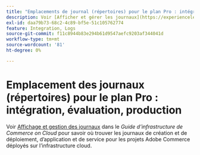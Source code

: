 ```yaml
---
title: "Emplacements de journal (répertoires) pour le plan Pro : intégration, évaluation, production"
description: Voir [Afficher et gérer les journaux](https://experienceleague.adobe.com/docs/commerce-cloud-service/user-guide/develop/test/log-locations.html?lang=fr) dans le *Guide de l’infrastructure de Commerce on Cloud* pour savoir où trouver les journaux de création et de déploiement, d’application et de service pour votre projet.
exl-id: daa79b73-68c2-4c89-bf5e-51c105762774
feature: Integration, Logs
source-git-commit: f11c8944b83e294b61d9547aefc9203af344041d
workflow-type: tm+mt
source-wordcount: '81'
ht-degree: 0%

---
```


# Emplacement des journaux (répertoires) pour le plan Pro : intégration, évaluation, production

Voir [Affichage et gestion des journaux](https://experienceleague.adobe.com/docs/commerce-cloud-service/user-guide/develop/test/log-locations.html?lang=fr) dans le *Guide d’infrastructure de Commerce on Cloud* pour savoir où trouver les journaux de création et de déploiement, d’application et de service pour les projets Adobe Commerce déployés sur l’infrastructure cloud.
